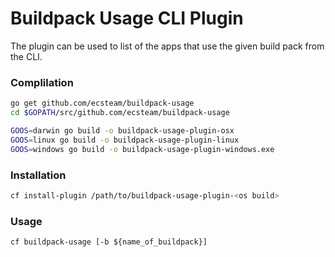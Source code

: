 # Buildpack Usage CLI Plugin
The plugin can be used to list of the apps that use the given build pack from the CLI.
### Complilation

```bash
go get github.com/ecsteam/buildpack-usage
cd $GOPATH/src/github.com/ecsteam/buildpack-usage

GOOS=darwin go build -o buildpack-usage-plugin-osx
GOOS=linux go build -o buildpack-usage-plugin-linux
GOOS=windows go build -o buildpack-usage-plugin-windows.exe
```
### Installation
```bash
cf install-plugin /path/to/buildpack-usage-plugin-<os build>
```
### Usage
```
cf buildpack-usage [-b ${name_of_buildpack}]
```
